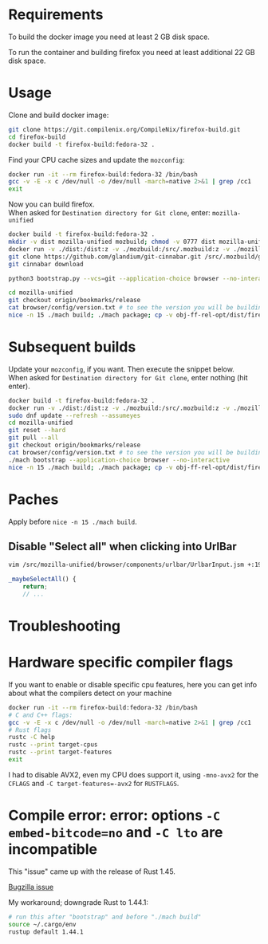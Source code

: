 # Requirements
To build the docker image you need at least 2 GB disk space.

To run the container and building firefox you need at least additional 22 GB disk space.

# Usage

Clone and build docker image:

```sh
git clone https://git.compilenix.org/CompileNix/firefox-build.git
cd firefox-build
docker build -t firefox-build:fedora-32 .
```

Find your CPU cache sizes and update the `mozconfig`:

```sh
docker run -it --rm firefox-build:fedora-32 /bin/bash
gcc -v -E -x c /dev/null -o /dev/null -march=native 2>&1 | grep /cc1
exit
```

Now you can build firefox. \
When asked for `Destination directory for Git clone`, enter: `mozilla-unified`

```sh
docker build -t firefox-build:fedora-32 .
mkdir -v dist mozilla-unified mozbuild; chmod -v 0777 dist mozilla-unified mozbuild
docker run -v ./dist:/dist:z -v ./mozbuild:/src/.mozbuild:z -v ./mozilla-unified:/src/mozilla-unified:z -v ./mozconfig:/src/mozconfig -it --rm firefox-build:fedora-32 /bin/bash
git clone https://github.com/glandium/git-cinnabar.git /src/.mozbuild/git-cinnabar
git cinnabar download

python3 bootstrap.py --vcs=git --application-choice browser --no-interactive

cd mozilla-unified
git checkout origin/bookmarks/release
cat browser/config/version.txt # to see the version you will be building
nice -n 15 ./mach build; ./mach package; cp -v obj-ff-rel-opt/dist/firefox-*.tar.bz2 /dist/
```

# Subsequent builds

Update your `mozconfig`, if you want. Then execute the snippet below. \
When asked for `Destination directory for Git clone`, enter nothing (hit enter).

```sh
docker build -t firefox-build:fedora-32 .
docker run -v ./dist:/dist:z -v ./mozbuild:/src/.mozbuild:z -v ./mozilla-unified:/src/mozilla-unified:z -v ./mozconfig:/src/mozconfig -it --rm firefox-build:fedora-32 /bin/bash
sudo dnf update --refresh --assumeyes
cd mozilla-unified
git reset --hard
git pull --all
git checkout origin/bookmarks/release
cat browser/config/version.txt # to see the version you will be building
./mach bootstrap --application-choice browser --no-interactive
nice -n 15 ./mach build; ./mach package; cp -v obj-ff-rel-opt/dist/firefox-*.tar.bz2 /dist/
```

# Paches

Apply before `nice -n 15 ./mach build`.

## Disable "Select all" when clicking into UrlBar

```sh
vim /src/mozilla-unified/browser/components/urlbar/UrlbarInput.jsm +:1987
```

```js
_maybeSelectAll() {
    return;
    // ...
```

# Troubleshooting
# Hardware specific compiler flags
If you want to enable or disable specific cpu features, here you can get info about what the compilers detect on your machine

```sh
docker run -it --rm firefox-build:fedora-32 /bin/bash
# C and C++ flags:
gcc -v -E -x c /dev/null -o /dev/null -march=native 2>&1 | grep /cc1
# Rust flags
rustc -C help
rustc --print target-cpus
rustc --print target-features
exit
```

I had to disable AVX2, even my CPU does support it, using `-mno-avx2` for the `CFLAGS` and `-C target-features=-avx2` for `RUSTFLAGS`.

# Compile error: error: options `-C embed-bitcode=no` and `-C lto` are incompatible
This "issue" came up with the release of Rust 1.45.

[Bugzilla issue](https://bugzilla.mozilla.org/show_bug.cgi?id=1640982)

My workaround; downgrade Rust to 1.44.1:
```sh
# run this after "bootstrap" and before "./mach build"
source ~/.cargo/env
rustup default 1.44.1
```

